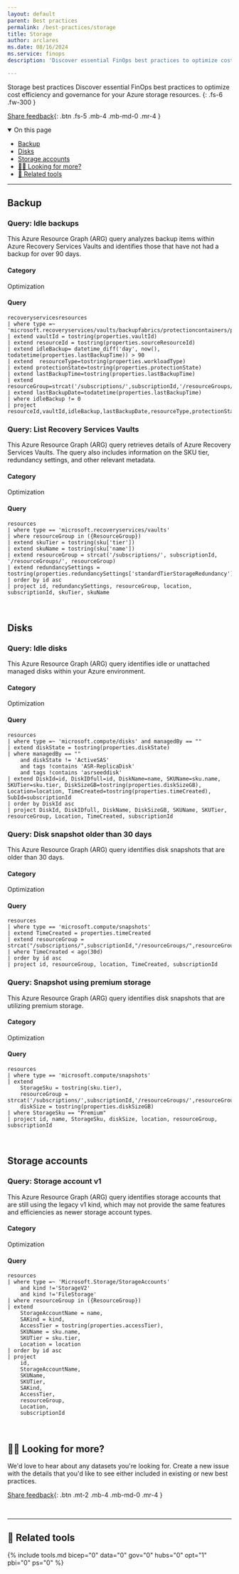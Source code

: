 ```yaml
---
layout: default
parent: Best practices
permalink: /best-practices/storage
title: Storage
author: arclares
ms.date: 08/16/2024
ms.service: finops
description: 'Discover essential FinOps best practices to optimize cost efficiency and governance for your Azure resources.'

---
```


<span class="fs-9 d-block mb-4">Storage best practices</span>
Discover essential FinOps best practices to optimize cost efficiency and governance for your Azure storage resources.
{: .fs-6 .fw-300 }

[Share feedback](#️-looking-for-more){: .btn .fs-5 .mb-4 .mb-md-0 .mr-4 }

<details open markdown="1">
   <summary class="fs-2 text-uppercase">On this page</summary>

- [Backup](#backup)
- [Disks](#disks)
- [Storage accounts](#storage-accounts)
- [🙋‍♀️ Looking for more?](#️-looking-for-more)
- [🧰 Related tools](#-related-tools)

</details>

---

## Backup

### Query: Idle backups

This Azure Resource Graph (ARG) query analyzes backup items within Azure Recovery Services Vaults and identifies those that have not had a backup for over 90 days.

<h4>Category</h4>

Optimization

<h4>Query</h4>

```kql
recoveryservicesresources
| where type =~ 'microsoft.recoveryservices/vaults/backupfabrics/protectioncontainers/protecteditems'
| extend vaultId = tostring(properties.vaultId)
| extend resourceId = tostring(properties.sourceResourceId)
| extend idleBackup= datetime_diff('day', now(), todatetime(properties.lastBackupTime)) > 90
| extend  resourceType=tostring(properties.workloadType)
| extend protectionState=tostring(properties.protectionState)
| extend lastBackupTime=tostring(properties.lastBackupTime)
| extend resourceGroup=strcat('/subscriptions/',subscriptionId,'/resourceGroups/',resourceGroup)
| extend lastBackupDate=todatetime(properties.lastBackupTime)
| where idleBackup != 0
| project resourceId,vaultId,idleBackup,lastBackupDate,resourceType,protectionState,lastBackupTime,location,resourceGroup,subscriptionId
```

### Query: List Recovery Services Vaults

This Azure Resource Graph (ARG) query retrieves details of Azure Recovery Services Vaults. The query also includes information on the SKU tier, redundancy settings, and other relevant metadata.

<h4>Category</h4>

Optimization

<h4>Query</h4>

```kql
resources
| where type == 'microsoft.recoveryservices/vaults'
| where resourceGroup in ({ResourceGroup})
| extend skuTier = tostring(sku['tier'])
| extend skuName = tostring(sku['name'])
| extend resourceGroup = strcat('/subscriptions/', subscriptionId, '/resourceGroups/', resourceGroup)
| extend redundancySettings = tostring(properties.redundancySettings['standardTierStorageRedundancy'])
| order by id asc
| project id, redundancySettings, resourceGroup, location, subscriptionId, skuTier, skuName
```

<br>

## Disks

### Query: Idle disks

This Azure Resource Graph (ARG) query identifies idle or unattached managed disks within your Azure environment.

<h4>Category</h4>

Optimization

<h4>Query</h4>

```kql
resources
| where type =~ 'microsoft.compute/disks' and managedBy == ""
| extend diskState = tostring(properties.diskState)
| where managedBy == ""
    and diskState != 'ActiveSAS'
    and tags !contains 'ASR-ReplicaDisk'
    and tags !contains 'asrseeddisk'
| extend DiskId=id, DiskIDfull=id, DiskName=name, SKUName=sku.name, SKUTier=sku.tier, DiskSizeGB=tostring(properties.diskSizeGB), Location=location, TimeCreated=tostring(properties.timeCreated), SubId=subscriptionId
| order by DiskId asc 
| project DiskId, DiskIDfull, DiskName, DiskSizeGB, SKUName, SKUTier, resourceGroup, Location, TimeCreated, subscriptionId
```

### Query: Disk snapshot older than 30 days

This Azure Resource Graph (ARG) query identifies disk snapshots that are older than 30 days.

<h4>Category</h4>

Optimization

<h4>Query</h4>

```kql
resources
| where type == 'microsoft.compute/snapshots'
| extend TimeCreated = properties.timeCreated
| extend resourceGroup = strcat("/subscriptions/",subscriptionId,"/resourceGroups/",resourceGroup)
| where TimeCreated < ago(30d)
| order by id asc 
| project id, resourceGroup, location, TimeCreated, subscriptionId
```

### Query: Snapshot using premium storage

This Azure Resource Graph (ARG) query identifies disk snapshots that are utilizing premium storage.

<h4>Category</h4>

Optimization

<h4>Query</h4>

```kql
resources
| where type == 'microsoft.compute/snapshots'
| extend
    StorageSku = tostring(sku.tier),
    resourceGroup = strcat('/subscriptions/',subscriptionId,'/resourceGroups/',resourceGroup),
    diskSize = tostring(properties.diskSizeGB)
| where StorageSku == "Premium"
| project id, name, StorageSku, diskSize, location, resourceGroup, subscriptionId
```

<br>

## Storage accounts

### Query: Storage account v1

This Azure Resource Graph (ARG) query identifies storage accounts that are still using the legacy v1 kind, which may not provide the same features and efficiencies as newer storage account types.

<h4>Category</h4>

Optimization

<h4>Query</h4>

```kql
resources
| where type =~ 'Microsoft.Storage/StorageAccounts'
    and kind !='StorageV2'
    and kind !='FileStorage'
| where resourceGroup in ({ResourceGroup})
| extend
    StorageAccountName = name,
    SAKind = kind,
    AccessTier = tostring(properties.accessTier),
    SKUName = sku.name,
    SKUTier = sku.tier,
    Location = location
| order by id asc
| project
    id,
    StorageAccountName,
    SKUName,
    SKUTier,
    SAKind,
    AccessTier,
    resourceGroup,
    Location,
    subscriptionId
```

<br>

## 🙋‍♀️ Looking for more?

We'd love to hear about any datasets you're looking for. Create a new issue with the details that you'd like to see either included in existing or new best practices.

[Share feedback](https://aka.ms/ftk/idea){: .btn .mt-2 .mb-4 .mb-md-0 .mr-4 }

<br>

---

## 🧰 Related tools

{% include tools.md bicep="0" data="0" gov="0" hubs="0" opt="1" pbi="0" ps="0" %}

<br>
